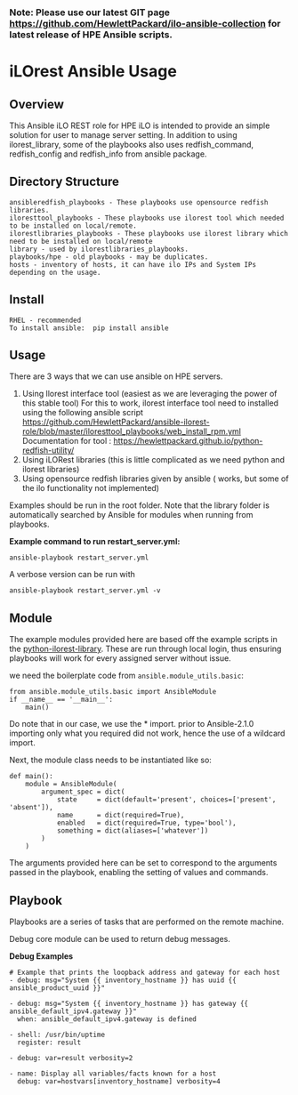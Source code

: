 ### Note:  Please use our latest GIT page  https://github.com/HewlettPackard/ilo-ansible-collection for latest release of HPE Ansible scripts.


iLOrest Ansible Usage
====================
## Overview

This Ansible iLO REST role for HPE iLO is intended to provide an simple solution for user to manage server setting.  In addition to using ilorest_library, some of the playbooks also uses redfish_command, redfish_config and redfish_info from ansible package.

## Directory Structure

    ansibleredfish_playbooks - These playbooks use opensource redfish libraries.
    iloresttool_playbooks - These playbooks use ilorest tool which needed to be installed on local/remote.
    ilorestlibraries_playbooks - These playbooks use ilorest library which need to be installed on local/remote
    library - used by ilorestlibraries_playbooks.
    playbooks/hpe - old playbooks - may be duplicates.
    hosts - inventory of hosts, it can have ilo IPs and System IPs depending on the usage.
    
## Install

    RHEL - recommended
    To install ansible:  pip install ansible

## Usage

There are 3 ways that we can use ansible on HPE servers.

1.	Using llorest interface tool   (easiest as we are leveraging the power of this stable tool)
For this to work, ilorest interface tool need to installed using the following ansible script
https://github.com/HewlettPackard/ansible-ilorest-role/blob/master/iloresttool_playbooks/web_install_rpm.yml
Documentation for tool : https://hewlettpackard.github.io/python-redfish-utility/
2.	Using iLORest libraries  (this is little complicated as we need python and ilorest libraries)
3.	Using opensource redfish libraries given by ansible ( works, but some of the ilo functionality not implemented)

Examples should be run in the root folder. Note that the library folder is automatically searched by Ansible for modules when running from playbooks. 

**Example command to run restart_server.yml:**

`ansible-playbook restart_server.yml` 

A verbose version can be run with 

`ansible-playbook restart_server.yml -v`


## Module

The example modules provided here are based off the example scripts in the [python-ilorest-library](https://github.com/HewlettPackard/python-ilorest-library/). These are run through local login, thus ensuring playbooks will work for every assigned server without issue.

we need the boilerplate code from `ansible.module_utils.basic`:

```
from ansible.module_utils.basic import AnsibleModule
if __name__ == '__main__':
    main()
```

Do note that in our case, we use the * import. prior to Ansible-2.1.0 importing only what you required did not work, hence the use of a wildcard import.

Next, the module class needs to be instantiated like so:
```
def main():
    module = AnsibleModule(
        argument_spec = dict(
            state     = dict(default='present', choices=['present', 'absent']),
            name      = dict(required=True),
            enabled   = dict(required=True, type='bool'),
            something = dict(aliases=['whatever'])
        )
    )
```

The arguments provided here can be set to correspond to the arguments passed in the playbook, enabling the setting of values and commands.

## Playbook

Playbooks are a series of tasks that are performed on the remote machine.

Debug core module can be used to return debug messages.

**Debug Examples**

```
# Example that prints the loopback address and gateway for each host
- debug: msg="System {{ inventory_hostname }} has uuid {{ ansible_product_uuid }}"

- debug: msg="System {{ inventory_hostname }} has gateway {{ ansible_default_ipv4.gateway }}"
  when: ansible_default_ipv4.gateway is defined

- shell: /usr/bin/uptime
  register: result

- debug: var=result verbosity=2

- name: Display all variables/facts known for a host
  debug: var=hostvars[inventory_hostname] verbosity=4
  ```
